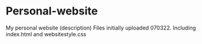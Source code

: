 # Personal-website
My personal website (description)
Files initially uploaded 070322. Including index.html and websitestyle.css
